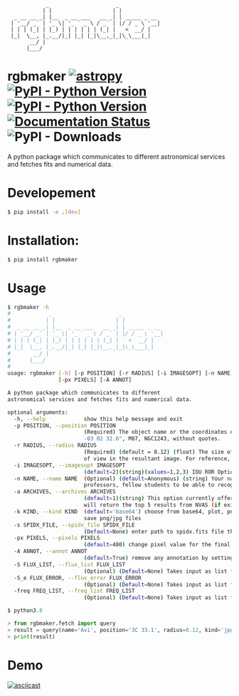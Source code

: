 ```ASCII
            _                     _             
           | |                   | |            
  _ __ __ _| |__  _ __ ___   __ _| | _____ _ __ 
 | '__/ _` | '_ \| '_ ` _ \ / _` | |/ / _ \ '__|
 | | | (_| | |_) | | | | | | (_| |   <  __/ |   
 |_|  \__, |_.__/|_| |_| |_|\__,_|_|\_\___|_|   
       __/ |                                    
      |___/                                     

```



# rgbmaker  [![astropy](http://img.shields.io/badge/powered%20by-AstroPy-orange.svg?style=flat)](http://www.astropy.org/)   [![PyPI - Python Version](https://img.shields.io/pypi/v/rgbmaker.svg)](https://pypi.org/project/rgbmaker/) [![PyPI - Python Version](https://img.shields.io/pypi/pyversions/rgbmaker)](https://pypi.org/project/rgbmaker/) [![Documentation Status](https://readthedocs.org/projects/rgbmaker/badge/?version=latest)](https://rgbmaker.readthedocs.io/en/latest/?badge=latest) ![PyPI - Downloads](https://img.shields.io/pypi/dm/rgbmaker)
A python package which communicates to different astronomical services and fetches fits and numerical data.

# Developement
```bash
$ pip install -e .[dev]
```

# Installation:
```bash
$ pip install rgbmaker
```

# Usage
```bash
$ rgbmaker -h
#            _                     _             
#           | |                   | |            
#  _ __ __ _| |__  _ __ ___   __ _| | _____ _ __ 
# | '__/ _` | '_ \| '_ ` _ \ / _` | |/ / _ \ '__|
# | | | (_| | |_) | | | | | | (_| |   <  __/ |   
# |_|  \__, |_.__/|_| |_| |_|\__,_|_|\_\___|_|   
#       __/ |                                    
#      |___/                                     
#
usage: rgbmaker [-h] [-p POSITION] [-r RADIUS] [-i IMAGESOPT] [-n NAME] [-a ARCHIVES] [-k KIND] [-s SPIDX_FILE]
                [-px PIXELS] [-A ANNOT]

A python package which communicates to different 
astronomical services and fetches fits and numerical data.

optional arguments:
  -h, --help            show this help message and exit
  -p POSITION, --position POSITION
                        (Required) The object name or the coordinates of the object in the FK5 (J2000) system. Ex: "14 09 48.86
                        -03 02 32.6", M87, NGC1243, without quotes.
  -r RADIUS, --radius RADIUS
                        (Required) (default = 0.12) (float) The size of the image in degrees, this size will be used for the field
                        of view in the resultant image. For reference, in the night sky, the moon is about 0.52 degrees across.
  -i IMAGESOPT, --imagesopt IMAGESOPT
                        (default=2)(string)(values=1,2,3) IOU ROR Optical (option = 1) Composite Contours on DSS2R (option = 2)
  -n NAME, --name NAME  (Optional) (default=Anonymous) (string) Your name will be displayed on the image enabling mentors,
                        professors, fellow students to be able to recognize your work. Credit is important!
  -a ARCHIVES, --archives ARCHIVES
                        (default=1)(string) This option currently offers access to the NVAS image archive. Selecting this option
                        will return the top 5 results from NVAS (if exists). These can be downloaded as .imfits files
  -k KIND, --kind KIND  (default='base64') choose from base64, plot, png, jpg to show base64 of resultant image, plot on output,
                        save png/jpg files
  -s SPIDX_FILE, --spidx_file SPIDX_FILE
                        (Default=None) enter path to spidx.fits file that contains spectral index data.
  -px PIXELS, --pixels PIXELS
                        (default=480) change pixel value for the final resulatant image.
  -A ANNOT, --annot ANNOT
                        (default=True) remove any annotation by setting this to False.
  -S FLUX_LIST, --flux_list FLUX_LIST
                        (Optional) (Default=None) Takes input as list for spectral index calculation.
  -S_e FLUX_ERROR, --flux_error FLUX_ERROR
                        (Optional) (Default=None) Takes input as list for spectral index calculation.
  -freq FREQ_LIST, --freq_list FREQ_LIST
                        (Optional) (Default=None) Takes input as list for spectral index calculation.
```

```py
$ python3.8

> from rgbmaker.fetch import query
> result = query(name='Avi', position='3C 33.1', radius=0.12, kind='jpg')
> print(result)
```
# Demo


[![asciicast](https://asciinema.org/a/uvMgrVQBJwUCmR3C22J7qxBMA.svg)](https://asciinema.org/a/uvMgrVQBJwUCmR3C22J7qxBMA)

